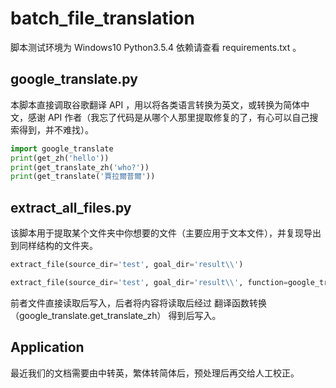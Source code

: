 # batch_file_translation

脚本测试环境为 Windows10 Python3.5.4 依赖请查看 requirements.txt 。

## google_translate.py 

本脚本直接调取谷歌翻译 API ，用以将各类语言转换为英文，或转换为简体中文，感谢 API 作者（我忘了代码是从哪个人那里提取修复的了，有心可以自己搜索得到，并不难找）。

```python
import google_translate
print(get_zh('hello'))
print(get_translate_zh('who?'))
print(get_translate('賈拉爾普爾'))
```

## extract_all_files.py

该脚本用于提取某个文件夹中你想要的文件（主要应用于文本文件），并复现导出到同样结构的文件夹。

```python
extract_file(source_dir='test', goal_dir='result\\')

extract_file(source_dir='test', goal_dir='result\\', function=google_translate.get_translate_zh)
```

前者文件直接读取后写入，后者将内容将读取后经过 翻译函数转换（google_translate.get_translate_zh） 得到后写入。

## Application

最近我们的文档需要由中转英，繁体转简体后，预处理后再交给人工校正。

